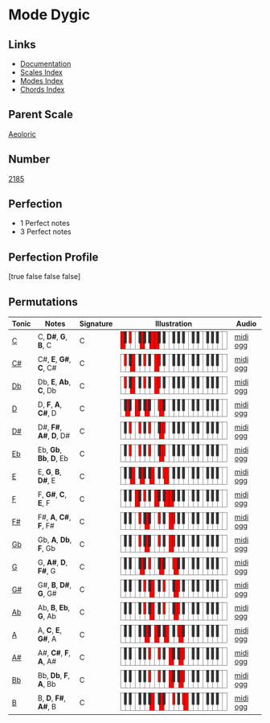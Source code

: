 # Mode Dygic

## Links

- [Documentation](index.md)
- [Scales Index](Scales.md)
- [Modes Index](Modes.md)
- [Chords Index](Chords.md)

## Parent Scale

[Aeoloric](ScaleAeoloric.md)

## Number

[2185](https://ianring.com/musictheory/scales/2185)

## Perfection

- 1 Perfect notes
- 3 Perfect notes

## Perfection Profile

[true false false false]

## Permutations

| Tonic | Notes | Signature | Illustration | Audio |
|-------|-------|-----------|--------------|-------|
| [C](ModeCNaturalDygic.md) | C, **D#**, **G**, **B**, C | C | ![CNaturalDygic](ModeCNaturalDygic.png) | [midi](ModeCNaturalDygic.mid) [ogg](ModeCNaturalDygic.ogg) |
| [C#](ModeCSharpDygic.md) | C#, **E**, **G#**, **C**, C# | C | ![CSharpDygic](ModeCSharpDygic.png) | [midi](ModeCSharpDygic.mid) [ogg](ModeCSharpDygic.ogg) |
| [Db](ModeDFlatDygic.md) | Db, **E**, **Ab**, **C**, Db | C | ![DFlatDygic](ModeDFlatDygic.png) | [midi](ModeDFlatDygic.mid) [ogg](ModeDFlatDygic.ogg) |
| [D](ModeDNaturalDygic.md) | D, **F**, **A**, **C#**, D | C | ![DNaturalDygic](ModeDNaturalDygic.png) | [midi](ModeDNaturalDygic.mid) [ogg](ModeDNaturalDygic.ogg) |
| [D#](ModeDSharpDygic.md) | D#, **F#**, **A#**, **D**, D# | C | ![DSharpDygic](ModeDSharpDygic.png) | [midi](ModeDSharpDygic.mid) [ogg](ModeDSharpDygic.ogg) |
| [Eb](ModeEFlatDygic.md) | Eb, **Gb**, **Bb**, **D**, Eb | C | ![EFlatDygic](ModeEFlatDygic.png) | [midi](ModeEFlatDygic.mid) [ogg](ModeEFlatDygic.ogg) |
| [E](ModeENaturalDygic.md) | E, **G**, **B**, **D#**, E | C | ![ENaturalDygic](ModeENaturalDygic.png) | [midi](ModeENaturalDygic.mid) [ogg](ModeENaturalDygic.ogg) |
| [F](ModeFNaturalDygic.md) | F, **G#**, **C**, **E**, F | C | ![FNaturalDygic](ModeFNaturalDygic.png) | [midi](ModeFNaturalDygic.mid) [ogg](ModeFNaturalDygic.ogg) |
| [F#](ModeFSharpDygic.md) | F#, **A**, **C#**, **F**, F# | C | ![FSharpDygic](ModeFSharpDygic.png) | [midi](ModeFSharpDygic.mid) [ogg](ModeFSharpDygic.ogg) |
| [Gb](ModeGFlatDygic.md) | Gb, **A**, **Db**, **F**, Gb | C | ![GFlatDygic](ModeGFlatDygic.png) | [midi](ModeGFlatDygic.mid) [ogg](ModeGFlatDygic.ogg) |
| [G](ModeGNaturalDygic.md) | G, **A#**, **D**, **F#**, G | C | ![GNaturalDygic](ModeGNaturalDygic.png) | [midi](ModeGNaturalDygic.mid) [ogg](ModeGNaturalDygic.ogg) |
| [G#](ModeGSharpDygic.md) | G#, **B**, **D#**, **G**, G# | C | ![GSharpDygic](ModeGSharpDygic.png) | [midi](ModeGSharpDygic.mid) [ogg](ModeGSharpDygic.ogg) |
| [Ab](ModeAFlatDygic.md) | Ab, **B**, **Eb**, **G**, Ab | C | ![AFlatDygic](ModeAFlatDygic.png) | [midi](ModeAFlatDygic.mid) [ogg](ModeAFlatDygic.ogg) |
| [A](ModeANaturalDygic.md) | A, **C**, **E**, **G#**, A | C | ![ANaturalDygic](ModeANaturalDygic.png) | [midi](ModeANaturalDygic.mid) [ogg](ModeANaturalDygic.ogg) |
| [A#](ModeASharpDygic.md) | A#, **C#**, **F**, **A**, A# | C | ![ASharpDygic](ModeASharpDygic.png) | [midi](ModeASharpDygic.mid) [ogg](ModeASharpDygic.ogg) |
| [Bb](ModeBFlatDygic.md) | Bb, **Db**, **F**, **A**, Bb | C | ![BFlatDygic](ModeBFlatDygic.png) | [midi](ModeBFlatDygic.mid) [ogg](ModeBFlatDygic.ogg) |
| [B](ModeBNaturalDygic.md) | B, **D**, **F#**, **A#**, B | C | ![BNaturalDygic](ModeBNaturalDygic.png) | [midi](ModeBNaturalDygic.mid) [ogg](ModeBNaturalDygic.ogg) |
